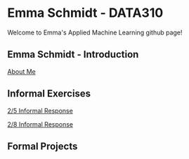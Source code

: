 # Emma Schmidt - DATA310
Welcome to Emma's Applied Machine Learning github page!

## Emma Schmidt - Introduction
[About Me](https://emma-schmidt.github.io/DATA310/emma_introduction.html)

## Informal Exercises

[2/5 Informal Response](https://emma-schmidt.github.io/DATA310/feb5_informalexercise.html)

[2/8 Informal Response](https://emma-schmidt.github.io/DATA310/feb8_informalexercise.html)

## Formal Projects
